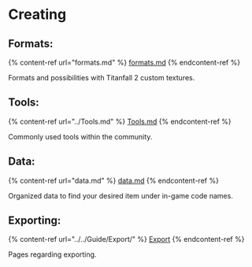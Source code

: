 # Creating

## Formats:

{% content-ref url="formats.md" %}
[formats.md](formats.md)
{% endcontent-ref %}

Formats and possibilities with Titanfall 2 custom textures.

## Tools:

{% content-ref url="../Tools.md" %}
[Tools.md](../Tools.md)
{% endcontent-ref %}

Commonly used tools within the community.

## Data:

{% content-ref url="data.md" %}
[data.md](data.md)
{% endcontent-ref %}

Organized data to find your desired item under in-game code names.

## Exporting:

{% content-ref url="../../Guide/Export/" %}
[Export](../../Guide/Export/)
{% endcontent-ref %}

Pages regarding exporting.
